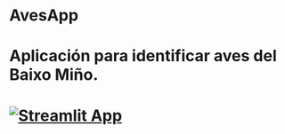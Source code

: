 # AvesApp
# Aplicación para identificar aves del Baixo Miño.
# [![Streamlit App](https://static.streamlit.io/badges/streamlit_badge_black_white.svg)](https://baixominhoaves.streamlitapp.com)
